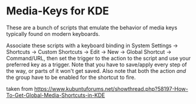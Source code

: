 # Media-Keys for KDE

These are a bunch of scripts that emulate the behavior of media keys typically found on modern keyboards.

Associate these scripts with a keyboard binding in System Settings -> Shortcuts -> Custom Shortcuts -> Edit -> New -> Global Shortcut -> Command/URL, then set the trigger to the action to the script and use your preferred key as a trigger. Note that you have to save/apply every step of the way, or parts of it won't get saved. Also note that both the action *and* the group have to be enabled for the shortcut to fire.

taken from https://www.kubuntuforums.net/showthread.php?58197-How-To-Get-Global-Media-Shortcuts-in-KDE
